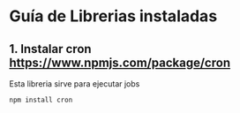 # Guía de Librerias instaladas

## 1. Instalar cron https://www.npmjs.com/package/cron

Esta libreria sirve para ejecutar jobs

```bash
npm install cron
```